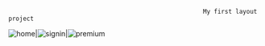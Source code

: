                                                          My first layout project


![home](https://user-images.githubusercontent.com/103462183/164336347-aa9acb62-bbfd-4ae1-b66a-5107a943bf9b.png)|![signin](https://user-images.githubusercontent.com/103462183/164336365-3a342735-66b7-48d4-bd32-ba99628d8c8e.png)|![premium](https://user-images.githubusercontent.com/103462183/164336371-a4401b4f-8adc-4792-8cf5-f893ab933770.png)
